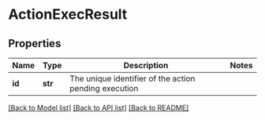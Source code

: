 # ActionExecResult

## Properties
Name | Type | Description | Notes
------------ | ------------- | ------------- | -------------
**id** | **str** | The unique identifier of the action pending execution | 

[[Back to Model list]](../README.md#documentation-for-models) [[Back to API list]](../README.md#documentation-for-api-endpoints) [[Back to README]](../README.md)

